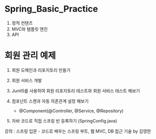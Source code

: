 # Spring_Basic_Practice

1. 정적 컨텐츠
2. MVC와 템플릿 엔진 
3. API

# 회원 관리 예제

1. 회원 도메인과 리포지토리 만들기
2. 회원 서비스 개발
3. Junit5를 사용하여 회원 리포지토리 테스트와 회원 서비스 테스트 해보기

4. 컴포넌트 스캔과 자동 의존관계 설정 해보기
    - @Component(@Controller, @Service, @Repository)
5. 자바 코드로 직접 스프링 빈 등록하기 (SpringConfig.java)

강의 : 스프링 입문 - 코드로 배우는 스프링 부트, 웹 MVC, DB 접근 기술 by 김영한
